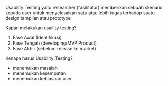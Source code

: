 Usability Testing yaitu researcher (fasilitator) memberikan sebuah skenario kepada user untuk menyelesaikan satu atau lebih tugas terhadap suatu design tampilan atau prototype

Kapan melakukan usaility testing?
1. Fase Awal (Identifikasi)
2. Fase Tengah (developing/MVP Product)
3. Fase Akhir (sebelum release ke market)

Kenapa harus Usability Testing?
- menemukan masalah
- menemukan kesempatan
- menemukan kebiasaan user